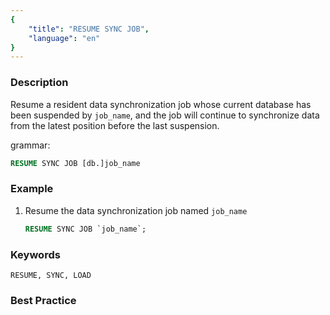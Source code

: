 ```yaml
---
{
    "title": "RESUME SYNC JOB",
    "language": "en"
}
---
```


<!--
Licensed to the Apache Software Foundation (ASF) under one
or more contributor license agreements.  See the NOTICE file
distributed with this work for additional information
regarding copyright ownership.  The ASF licenses this file
to you under the Apache License, Version 2.0 (the
"License"); you may not use this file except in compliance
with the License.  You may obtain a copy of the License at

  http://www.apache.org/licenses/LICENSE-2.0

Unless required by applicable law or agreed to in writing,
software distributed under the License is distributed on an
"AS IS" BASIS, WITHOUT WARRANTIES OR CONDITIONS OF ANY
KIND, either express or implied.  See the License for the
specific language governing permissions and limitations
under the License.
-->



### Description

Resume a resident data synchronization job whose current database has been suspended by `job_name`, and the job will continue to synchronize data from the latest position before the last suspension.

grammar:

```sql
RESUME SYNC JOB [db.]job_name
```

### Example

1. Resume the data synchronization job named `job_name`

    ```sql
    RESUME SYNC JOB `job_name`;
    ```

### Keywords

    RESUME, SYNC, LOAD

### Best Practice

